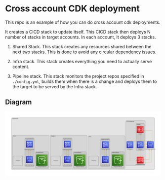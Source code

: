 # Cross account CDK deployment 

This repo is an example of how you can do cross account cdk deployments.

It creates a CICD stack to update itself. This CICD stack then deploys N number of stacks in target accounts. In each account, It deploys 3 stacks. 

1. Shared Stack. This stack creates any resources shared between the next two stacks. This is done to avoid any circular dependency issues.

2. Infra stack. This stack creates everything you need to actually serve content.

3. Pipeline stack. This stack monitors the project repos specified in `./config.yml`, builds them when there is a change and deploys them to the target to be served by the Infra stack.

## Diagram

<img src="./docs/diagram.png">



